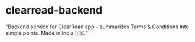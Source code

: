 # clearread-backend
“Backend service for ClearRead app – summarizes Terms &amp; Conditions into simple points. Made in India 🇮🇳.”
